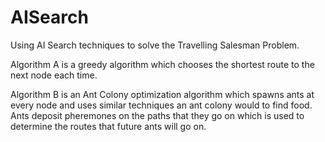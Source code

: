 # AISearch
Using AI Search techniques to solve the Travelling Salesman Problem.

Algorithm A is a greedy algorithm which chooses the shortest route to the next node each time.

Algorithm B is an Ant Colony optimization algorithm which spawns ants at every node and uses similar techniques an ant colony would to find food.
Ants deposit pheremones on the paths that they go on which is used to determine the routes that future ants will go on.
